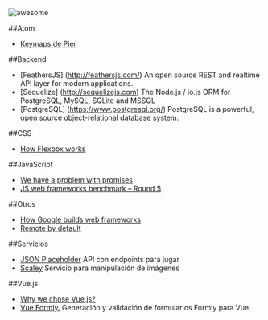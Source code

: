 <img src="https://cdn.rawgit.com/sindresorhus/awesome/master/media/logo.svg" alt="awesome">

##Atom
* [Keymaps de Pier](https://gist.github.com/PierBover/c105e722935b1a3df0f492994bb6847e)

##Backend
* [FeathersJS] (http://feathersjs.com/) An open source REST and realtime API layer for modern applications.
* [Sequelize] (http://sequelizejs.com) The Node.js / io.js ORM for PostgreSQL, MySQL, SQLite and MSSQL
* [PostgreSQL] (https://www.postgresql.org/) PostgreSQL is a powerful, open source object-relational database system.

##CSS
* [How Flexbox works](https://medium.freecodecamp.com/an-animated-guide-to-flexbox-d280cf6afc35)

##JavaScript
* [We have a problem with promises](https://pouchdb.com/2015/05/18/we-have-a-problem-with-promises.html)
* [JS web frameworks benchmark – Round 5](http://www.stefankrause.net/js-frameworks-benchmark5/webdriver-ts/table.html)

##Otros
* [How Google builds web frameworks](https://medium.freecodecamp.com/how-google-builds-a-web-framework-5eeddd691dea#.jb8iw5dzs)
* [Remote by default](https://vimeo.com/96692943)

##Servicios
* [JSON Placeholder](https://jsonplaceholder.typicode.com/) API con endpoints para jugar
* [Scaley](https://scaley.io/) Servicio para manipulación de imágenes

##Vue.js
* [Why we chose Vue.js?](https://about.gitlab.com/2016/10/20/why-we-chose-vue)
* [Vue Formly.](https://github.com/formly-js/vue-formly) Generación y validación de formularios Formly para Vue.
